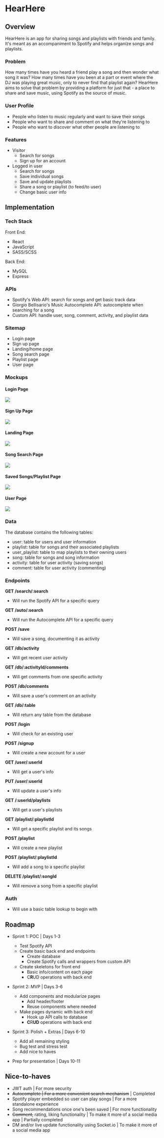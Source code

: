 # HearHere

## Overview

HearHere is an app for sharing songs and playlists with friends and family. It's meant as an accompaniment to Spotify and helps organize songs and playlists.

### Problem

How many times have you heard a friend play a song and then wonder what song it was? How many times have you been at a part or event where the DJ was playing great music, only to never find that playlist again? HearHere aims to solve that problem by providing a platform for just that - a place to share and save music, using Spotify as the source of music.

### User Profile

- People who listen to music regularly and want to save their songs
- People who want to share and comment on what they're listening to
- People who want to discover what other people are listening to

### Features

- Visitor
    - Search for songs
    - Sign up for an account
- Logged in user
    - Search for songs
    - Save individual songs
    - Save and update playlists
    - Share a song or playlist (to feed/to user)
    - Change basic user info

## Implementation

### Tech Stack

Front End:
- React
- JavaScript
- SASS/SCSS

Back End:
- MySQL
- Express

### APIs

- Spotify's Web API: search for songs and get basic track data
- Giorgio Bellisario's Music Autocomplete API: autocomplete when searching for a song
- Custom API: handle user, song, comment, activity, and playlist data

### Sitemap

- Login page
- Sign up page
- Landing/home page
- Song search page
- Playlist page
- User page

### Mockups

#### Login Page
![](/mockups/login.png)

#### Sign Up Page
![](/mockups/signup.png)

#### Landing Page
![](/mockups/landing.png)

#### Song Search Page
![](/mockups/search.png)

#### Saved Songs/Playlist Page
![](/mockups/saved.png)

#### User Page
![](/mockups/user.png)


### Data

The database contains the following tables:
- user: table for users and user information
- playlist: table for songs and their associated playlists
- user_playlist: table to map playlists to their owning users
- song: table for songs and song information
- activity: table for user activity (saving songs)
- comment: table for user activity (commenting)

### Endpoints

**GET /search/:search**
- Will run the Spotify API for a specific query

**GET /auto/:search**
- Will run the Autocomplete API for a specific query

**POST /save**
- Will save a song, documenting it as activity

**GET /db/activity**
- Will get recent user activity

**GET /db/:activityId/comments**
- Will get comments from one specific activity

**POST /db/comments**
- Will save a user's comment on an activity

**GET /db/:table**
- Will return any table from the database

**POST /login**
- Will check for an existing user

**POST /signup**
- Will create a new account for a user

**GET /user/:userId**
- Will get a user's info

**PUT /user/:userId**
- Will update a user's info

**GET /:userId/playlists**
- Will get a user's playlists

**GET /playlist/:playlistId**
- Will get a specific playlist and its songs

**POST /playlist**
- Will create a new playlist

**POST /playlist/:playlistId**
- Will add a song to a specific playlist

**DELETE /playlist/:songId**
- Will remove a song from a specific playlist

### Auth

- Will use a basic table lookup to begin with

## Roadmap

- Sprint 1: POC | Days 1-3
    - Test Spotify API
    - Create basic back end and endpoints
        - Create database
        - Create Spotify calls and wrappers from custom API
    - Create skeletons for front end
        - Basic info/content on each page
        - C**R**UD operations with back end

- Sprint 2: MVP | Days 3-6
    - Add components and modularize pages
        - Add header/footer
        - Reuse components where needed
    - Make pages dynamic with back end
        - Hook up API calls to database
        - **C**R**UD** operations with back end

- Sprint 3: Polish + Extras | Days 6-10
    - Add all remaining styling
    - Bug test and stress test
    - Add nice to haves

- Prep for presentation | Days 10-11

## Nice-to-haves

- JWT auth | For more security
- ~~Autocomplete | For a more convenient search mechanism~~ | Completed
- Spotify player embedded so user can play songs | For a more standalone experience
- Song recommendations once one's been saved | For more functionality
- ~~Comment,~~ rating, liking functionality | To make it more of a social media app | Partially completed
- DM and/or live update functionality using Socket.io | To make it more of a social media app
